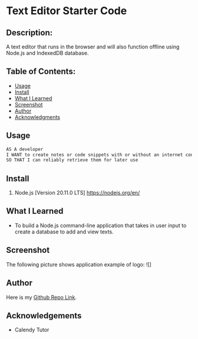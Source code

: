 # Text Editor Starter Code

## Description:
A text editor that runs in the browser and will also function offline using Node.js and IndexedDB database.

## Table of Contents:
- [Usage](#Usage)
- [Install](#Install)
- [What I Learned](#What-I-Learned)
- [Screenshot](#Screeshot)
- [Author](#Author)
- [Acknowledgments](#Acknowledgments)

## Usage
```md
AS A developer
I WANT to create notes or code snippets with or without an internet connection
SO THAT I can reliably retrieve them for later use
```
## Install
1. Node.js [Version 20.11.0 LTS] https://nodejs.org/en/

## What I Learned
- To build a Node.js command-line application that takes in user input to create a database to add and view texts. 

## Screenshot
The following picture shows application example of logo:
![]

## Author
Here is my <a href="https://github.com/arielRvaldez/PWA-text-editor.git" target="_blank">Github Repo Link</a>.

## Acknowledgements
- Calendy Tutor